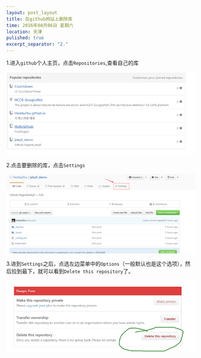 ```yaml
---
layout: post_layout
title: 在github网站上删除库
time: 2016年08月06日 星期六
location: 天津
pulished: true
excerpt_separator: "2."
---
```


1.进入`github`个人主页，点击`Repositories`,查看自己的库  

<img src="/assets/img/del_repository_1.png"  alt="显示所有的Repositories" />

2.点击要删除的库，点击`Settings`

<img src="/assets/img/del_repository_2.png"  alt="Settings设置"/>

3.进到`Settings`之后，点选左边菜单中的`Options`（一般默认也是这个选项），然后拉到最下，就可以看到`Delete this repository`了。


<img src="/assets/img/del_repository_3.png"  alt="删除Repository"/>


